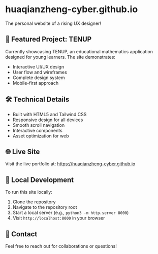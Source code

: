 # huaqianzheng-cyber.github.io
The personal website of a rising UX designer!

## 🎨 Featured Project: TENUP

Currently showcasing TENUP, an educational mathematics application designed for young learners. The site demonstrates:

- Interactive UI/UX design
- User flow and wireframes
- Complete design system
- Mobile-first approach

## 🛠 Technical Details

- Built with HTML5 and Tailwind CSS
- Responsive design for all devices
- Smooth scroll navigation
- Interactive components
- Asset optimization for web

## 🌐 Live Site

Visit the live portfolio at: https://huaqianzheng-cyber.github.io

## 📱 Local Development

To run this site locally:

1. Clone the repository
2. Navigate to the repository root
3. Start a local server (e.g., `python3 -m http.server 8000`)
4. Visit `http://localhost:8000` in your browser

## 🤝 Contact

Feel free to reach out for collaborations or questions!

